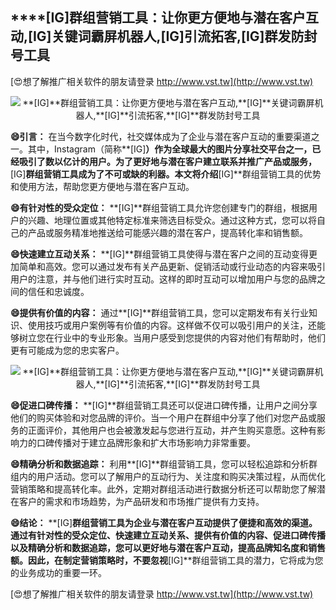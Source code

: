 ## ****[IG]**群组营销工具：让你更方便地与潜在客户互动,**[IG]**关键词霸屏机器人,**[IG]**引流拓客,**[IG]**群发防封号工具**

[😍想了解推广相关软件的朋友请登录 http://www.vst.tw](http://www.vst.tw)

 <center><img src="https://vst.tw/MP4/tuiguang/png/7.png" alt="**[IG]**群组营销工具：让你更方便地与潜在客户互动,**[IG]**关键词霸屏机器人,**[IG]**引流拓客,**[IG]**群发防封号工具"></center>

**😄引言：**
在当今数字化时代，社交媒体成为了企业与潜在客户互动的重要渠道之一。其中，Instagram（简称**[IG]**）作为全球最大的图片分享社交平台之一，已经吸引了数以亿计的用户。为了更好地与潜在客户建立联系并推广产品或服务，**[IG]**群组营销工具成为了不可或缺的利器。本文将介绍**[IG]**群组营销工具的优势和使用方法，帮助您更方便地与潜在客户互动。

**😄有针对性的受众定位：**
**[IG]**群组营销工具允许您创建专门的群组，根据用户的兴趣、地理位置或其他特定标准来筛选目标受众。通过这种方式，您可以将自己的产品或服务精准地推送给可能感兴趣的潜在客户，提高转化率和销售额。

**😄快速建立互动关系：**
**[IG]**群组营销工具使得与潜在客户之间的互动变得更加简单和高效。您可以通过发布有关产品更新、促销活动或行业动态的内容来吸引用户的注意，并与他们进行实时互动。这样的即时互动可以增加用户与您的品牌之间的信任和忠诚度。

**😄提供有价值的内容：**
通过**[IG]**群组营销工具，您可以定期发布有关行业知识、使用技巧或用户案例等有价值的内容。这样做不仅可以吸引用户的关注，还能够树立您在行业中的专业形象。当用户感受到您提供的内容对他们有帮助时，他们更有可能成为您的忠实客户。

 <center><img src="https://vst.tw/MP4/tuiguang/png/0.png" alt="**[IG]**群组营销工具：让你更方便地与潜在客户互动,**[IG]**关键词霸屏机器人,**[IG]**引流拓客,**[IG]**群发防封号工具"></center>

**😄促进口碑传播：**
**[IG]**群组营销工具还可以促进口碑传播，让用户之间分享他们的购买体验和对您品牌的评价。当一个用户在群组中分享了他们对您产品或服务的正面评价，其他用户也会被激发起与您进行互动，并产生购买意愿。这种有影响力的口碑传播对于建立品牌形象和扩大市场影响力非常重要。

**😄精确分析和数据追踪：**
利用**[IG]**群组营销工具，您可以轻松追踪和分析群组内的用户活动。您可以了解用户的互动行为、关注度和购买决策过程，从而优化营销策略和提高转化率。此外，定期对群组活动进行数据分析还可以帮助您了解潜在客户的需求和市场趋势，为产品研发和市场推广提供有力支持。

**😄结论：**
**[IG]**群组营销工具为企业与潜在客户互动提供了便捷和高效的渠道。通过有针对性的受众定位、快速建立互动关系、提供有价值的内容、促进口碑传播以及精确分析和数据追踪，您可以更好地与潜在客户互动，提高品牌知名度和销售额。因此，在制定营销策略时，不要忽视**[IG]**群组营销工具的潜力，它将成为您的业务成功的重要一环。

[😍想了解推广相关软件的朋友请登录 http://www.vst.tw](http://www.vst.tw)



